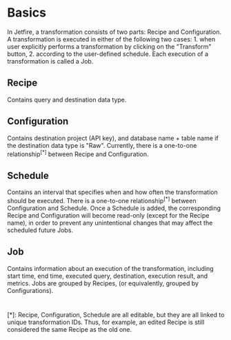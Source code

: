 # Basics
In Jetfire, a transformation consists of two parts: Recipe and Configuration. A transformation is executed in either of the following two cases: 1. when user explicitly performs a transformation by clicking on the "Transform" button, 2.  according to the user-defined schedule. Each execution of a transformation is called a Job.

## Recipe
Contains query and destination data type.

## Configuration
Contains destination project (API key), and database name + table name if the destination data type is "Raw". Currently, there is a one-to-one relationship<sup>[\*]</sup> between Recipe and Configuration.

## Schedule
Contains an interval that specifies when and how often the transformation should be executed. There is a one-to-one relationship<sup>[\*]</sup> between Configuration and Schedule. Once a Schedule is added, the corresponding Recipe and Configuration will become read-only (except for the Recipe name), in order to prevent any unintentional changes that may affect the scheduled future Jobs.

## Job
Contains information about an execution of the transformation, including start time, end time, executed query, destination, execution result, and metrics. Jobs are grouped by Recipes, (or equivalently, grouped by Configurations).

#

[\*]: Recipe, Configuration, Schedule are all editable, but they are all linked to unique transformation IDs. Thus, for example, an edited Recipe is still considered the same Recipe as the old one.